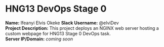 # HNG13 DevOps Stage 0
**Name:** Ifeanyi Elvis Okeke 
**Slack Username:** @elviDev  
**Project Description:** This project deploys an NGINX web server hosting a custom webpage for HNG13 Stage 0 DevOps task.  
**Server IP/Domain:** _coming soon_
